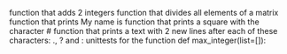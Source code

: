 function that adds 2 integers
function that divides all elements of a matrix
function that prints My name is <first name> <last name>function that prints a square with the character #
function that prints a text with 2 new lines after each of these characters: ., ? and :
unittests for the function def max_integer(list=[]):
